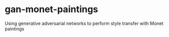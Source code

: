 # gan-monet-paintings
Using generative adversarial networks to perform style transfer with Monet paintings
